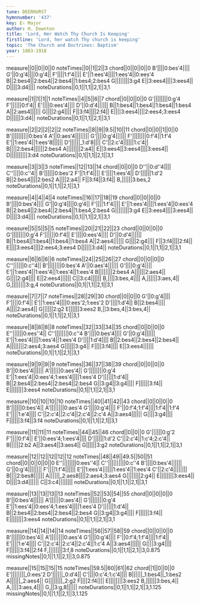 ```yaml
---
tune: DEERHURST
hymnnumber: '437'
key: E♭ Major
author: H. Downton
title: 'Lord, Her Watch Thy Church Is Keeping'
firstline: 'Lord, her watch Thy church is keeping'
topic: 'The Church and Doctrines: Baptism'
year: 1883-1918
---
```

measure||0||0||0||0
noteTimes||0||1||2||3
chord||0||0||0||0
B'||||0:bes'4||||
G'||0:g'4||||0:g'4||
F'||||1:f'4||||
E'||1:ees'4||||1:ees'4||0:ees'4
B||2:bes4||2:bes4||2:bes4||1:bes4;2:bes4
G||||||||3:g4
E||3:ees4||||3:ees4||
D||||3:d4||||
noteDurations||0,1||1,1||2,1||3,1

measure||1||1||1||1
noteTimes||4||5||6||7
chord||0||0||0||0
G'||||||||0:g'4
F'||||||0:f'4||
E'||||0:ees'4||||
D'||0:d'4||||||
B||1:bes4||1:bes4||1:bes4||1:bes4
A||2:aes4||||||
G||||2:g4||||
F||3:f4||||2:f4||
E||||3:ees4||||2:ees4;3:ees4
D||||||3:d4||
noteDurations||0,1||1,1||2,1||3,1

measure||2||2||2||2||2
noteTimes||8||9||9.5||10||11
chord||0||0||1||0||0
B'||||||||||0:bes'4
A'||0:aes'4||||||||
G'||||0:g'4||||||
F'||||||||0:f'4||1:f'4
E'||1:ees'4||1:ees'8||||||
D'||||||_1:d'8||||
C'||2:c'4||||||1:c'4||
B||||2:bes4||||||2:bes4
A||||||||2:a4||
E||3:ees4||3:ees4||||3:ees4||
D||||||||||3:d4
noteDurations||0,1||1,1||2,1||3,1

measure||3||3||3
noteTimes||12||13||14
chord||0||0||0
D''||0:d''4||||
C''||||0:c''4||
B'||||||0:bes'2
F'||1:f'4||||
E'||||1:ees'4||
D'||||||1:d'2
B||2:bes4||||2:bes2
A||||2:a4||
F||3:f4||3:f4||
B,||||||3:bes,2
noteDurations||0,1||1,1||2,1||3,1

measure||4||4||4||4
noteTimes||16||17||18||19
chord||0||0||0||0
B'||||0:bes'4||||
G'||0:g'4||||0:g'4||
F'||||1:f'4||||
E'||1:ees'4||||1:ees'4||0:ees'4
B||2:bes4||2:bes4||2:bes4||1:bes4;2:bes4
G||||||||3:g4
E||3:ees4||||3:ees4||
D||||3:d4||||
noteDurations||0,1||1,1||2,1||3,1

measure||5||5||5||5
noteTimes||20||21||22||23
chord||0||0||0||0
G'||||||||0:g'4
F'||||||0:f'4||
E'||||0:ees'4||||
D'||0:d'4||||||
B||1:bes4||1:bes4||1:bes4||1:bes4
A||2:aes4||||||
G||||2:g4||||
F||3:f4||||2:f4||
E||||3:ees4||||2:ees4;3:ees4
D||||||3:d4||
noteDurations||0,1||1,1||2,1||3,1

measure||6||6||6||6
noteTimes||24||25||26||27
chord||0||0||0||0
C''||||||0:c''4||
B'||||||||0:bes'4
A'||0:aes'4||||||
G'||||0:g'4||||
E'||1:ees'4||1:ees'4||1:ees'4||1:ees'4
B||||||||2:bes4
A||||||2:aes4||
G||||2:g4||||
E||2:ees4||||||
C||3:c4||||||
B,||||3:bes,4||||
A,||||||3:aes,4||
G,||||||||3:g,4
noteDurations||0,1||1,1||2,1||3,1

measure||7||7||7
noteTimes||28||29||30
chord||0||0||0
G'||0:g'4||||
F'||||0:f'4||
E'||1:ees'4||||0:ees'2;1:ees'2
D'||||1:d'4||
B||2:bes4||||
A||||2:aes4||
G||||||2:g2
E||||||3:ees2
B,||3:bes,4||3:bes,4||
noteDurations||0,1||1,1||2,1||3,1

measure||8||8||8||8
noteTimes||32||33||34||35
chord||0||0||0||0
E''||||||0:ees''4||
C''||||||||0:c''4
B'||||0:bes'4||||
G'||0:g'4||||||
E'||1:ees'4||||1:ees'4||1:ees'4
D'||||1:d'4||||
B||2:bes4||2:bes4||2:bes4||
A||||||||2:aes4;3:aes4
G||||||3:g4||
F||||3:f4||||
E||3:ees4||||||
noteDurations||0,1||1,1||2,1||3,1

measure||9||9||9||9
noteTimes||36||37||38||39
chord||0||0||0||0
B'||0:bes'4||||||
A'||||||0:aes'4||
G'||||||||0:g'4
E'||1:ees'4||0:ees'4;1:ees'4||||1:ees'4
D'||||||1:d'4||
B||2:bes4||2:bes4||2:bes4||2:bes4
G||3:g4||3:g4||||
F||||||3:f4||
E||||||||3:ees4
noteDurations||0,1||1,1||2,1||3,1

measure||10||10||10||10
noteTimes||40||41||42||43
chord||0||0||0||0
B'||||||0:bes'4||
A'||||||||0:aes'4
G'||||0:g'4||||
F'||0:f'4;1:f'4||||1:f'4||1:f'4
E'||||1:e'4||||
C'||2:c'4||2:c'4||2:c'4||2:c'4
A||3:aes4||||||
G||||3:g4||||
F||||||3:f4||3:f4
noteDurations||0,1||1,1||2,1||3,1

measure||11||11||11
noteTimes||44||45||46
chord||0||0||0
G'||||||0:g'2
F'||||0:f'4||
E'||0:ees'4;1:ees'4||||
D'||||||1:d'2
C'||2:c'4||1:c'4;2:c'4||
B||||||2:b2
A||3:aes4||3:aes4||
G||||||3:g2
noteDurations||0,1||1,1||2,1||3,1

measure||12||12||12||12||12
noteTimes||48||49||49.5||50||51
chord||0||0||0||0||0
E''||||||||0:ees''4||
C''||||||||||0:c''4
B'||||0:bes'4||||||
G'||0:g'4||||||||
F'||||1:f'4||||||
E'||1:ees'4||||||1:ees'4||1:ees'4
C'||2:c'4||||||||
B||||2:bes8||||||
A||||||_2:aes8||||2:aes4;3:aes4
G||||||||2:g4||
E||||||||3:ees4||
D||||3:d4||||||
C||3:c4||||||||
noteDurations||0,1||1,1||2,1||3,1

measure||13||13||13||13
noteTimes||52||53||54||55
chord||0||0||0||0
B'||0:bes'4||||||
A'||||||0:aes'4||
G'||||||||0:g'4
E'||1:ees'4||0:ees'4;1:ees'4||||1:ees'4
D'||||||1:d'4||
B||2:bes4||2:bes4||2:bes4||2:bes4
G||3:g4||3:g4||||
F||||||3:f4||
E||||||||3:ees4
noteDurations||0,1||1,1||2,1||3,1

measure||14||14||14||14
noteTimes||56||57||58||59
chord||0||0||0||0
B'||||||0:bes'4||
A'||||||||0:aes'4
G'||||0:g'4||||
F'||0:f'4;1:f'4||||1:f'4||
E'||||1:e'4||||
C'||2:c'4||2:c'4||2:c'4||1:c'4
A||3:aes4||||||
G||||3:g4||||
F||||||3:f4||2:f4
F,||||||||3:f,8
noteDurations||0,1||1,1||2,1||3,0.875
missingNotes||0,1||1,1||2,1||3,0.875

measure||15||15||15||15
noteTimes||59.5||60||61||62
chord||1||0||0||0
E'||||||||_0:ees'2
D'||||||_0:d'4||
C'||||0:c'4;1:c'4||||
B||||||_1:bes4||_1:bes2
A||||||_2:aes4||
G||||||||_2:g2
F||||2:f4||||
E||||||||3:ees2
B,||||||3:bes,4||
A,||||3:aes,4||||
G,||3:g,8||||||
noteDurations||0,1||1,1||2,1||3,1.125
missingNotes||0,1||1,1||2,1||3,1.125

